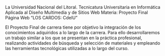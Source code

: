 La Universidad Nacional del Litoral.
Tecnicatura Universitaria en Informática Aplicada al Diseño Multimedia y de Sitios Web
Materia: Proyecto Final
Página Web
“LOS CARDOS: CdelU”

El Proyecto Final de carrera tiene por objetivo la integración de los conocimientos adquiridos a lo largo de la carrera. Para ello desarrollaremos un trabajo similar a los que se presentan en la práctica profesional, realizando actividades de búsqueda y selección de materiales y empleando las herramientas tecnológicas utilizadas a lo largo del curso.
